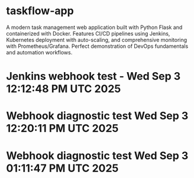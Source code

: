 # taskflow-app
A modern task management web application built with Python Flask and containerized with Docker. Features CI/CD pipelines using Jenkins, Kubernetes deployment with auto-scaling, and comprehensive monitoring with Prometheus/Grafana. Perfect demonstration of DevOps fundamentals and automation workflows.
# Jenkins webhook test - Wed Sep  3 12:12:48 PM UTC 2025
# Webhook diagnostic test Wed Sep  3 12:20:11 PM UTC 2025
# Webhook diagnostic test Wed Sep  3 01:11:47 PM UTC 2025
